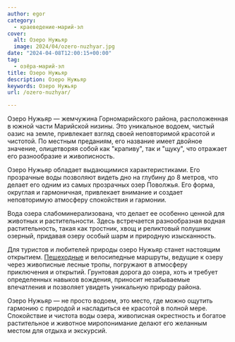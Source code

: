 ```yaml
---
author: egor
category:
  - краеведение-марий-эл
cover:
  alt: Озеро Нужьяр
  image: 2024/04/ozero-nuzhyar.jpg
date: "2024-04-08T12:00:15+00:00"
tag:
  - озёра-марий-эл
title: Озеро Нужьяр
description: Озеро Нужьяр
keywords: Озеро Нужьяр
url: /ozero-nuzhyar/

---
```

Озеро Нужьяр — жемчужина Горномарийского района, расположенная в южной части Марийской низины. Это уникальное водоем, чистый оазис на земле, привлекает взгляд своей неповторимой красотой и чистотой. По местным преданиям, его название имеет двойное значение, олицетворяя собой как "крапиву", так и "щуку", что отражает его разнообразие и живописность.

Озеро Нужьяр обладает выдающимися характеристиками. Его прозрачные воды позволяют видеть дно на глубину до 8 метров, что делает его одним из самых прозрачных озер Поволжья. Его форма, округлая и гармоничная, привлекает внимание и создает неповторимую атмосферу спокойствия и гармонии.

Вода озера слабоминерализована, что делает ее особенно ценной для животных и растительности. Здесь встречается разнообразная водная растительность, такая как тростник, хвощ и реликтовый полушник озерный, придавая озеру особый шарм и природную изысканность.

Для туристов и любителей природы озеро Нужьяр станет настоящим открытием. [Пешеходные](/myshkar-kuryk/) и велосипедные маршруты, ведущие к озеру через живописные лесные тропы, погружают в атмосферу приключения и открытий. Грунтовая дорога до озера, хоть и требует определенных навыков вождения, приносит незабываемые впечатления и позволяет увидеть уникальную природу района.

Озеро Нужьяр — не просто водоем, это место, где можно ощутить гармонию с природой и насладиться ее красотой в полной мере. Спокойствие и чистота воды озера, живописная окрестность и богатое растительное и животное миропонимание делают его желанным местом для отдыха и экскурсий.

